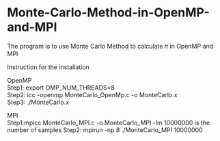 # Monte-Carlo-Method-in-OpenMP-and-MPI
The program is to use Monte Carlo Method to calculate 𝜋 in OpenMP and MPI


Instruction for the installation  

OpenMP  
Step1: export OMP_NUM_THREADS=8  
Step2: icc -openmp MonteCarlo_OpenMp.c -o MonteCarlo.x  
Step3: ./MonteCarlo.x  

MPI  
Step1:mpicc MonteCarlo_MPI.c -o MonteCarlo_MPI -lm
10000000 is the number of samples
Step2: mpirun -np 8  ./MonteCarlo_MPI 10000000

